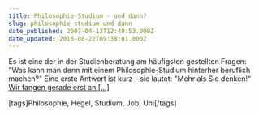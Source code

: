 ```yaml
---
title: Philosophie-Studium - und dann?
slug: philosophie-studium-und-dann
date_published: 2007-04-13T12:40:53.000Z
date_updated: 2018-08-22T09:38:01.000Z
---
```


Es ist eine der in der Studienberatung am häufigsten gestellten Fragen: "Was kann man denn mit einem Philosophie-Studium hinterher beruflich machen?" Eine erste Antwort ist kurz - sie lautet: "Mehr als Sie denken!" [Wir fangen gerade erst an [...]](http://www.philosophie.lmu.de/studium/unddann.htm)

[tags]Philosophie, Hegel, Studium, Job, Uni[/tags]
